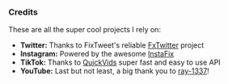 ### Credits

These are all the super cool projects I rely on:

-   **Twitter:** Thanks to FixTweet's reliable [FxTwitter](https://github.com/FixTweet/FxTwitter) project
-   **Instagram:** Powered by the awesome [InstaFix](https://github.com/Wikidepia/InstaFix)
-   **TikTok:** Thanks to [QuickVids](https://quickvids.win/) super fast and easy to use API
-   **YouTube:** Last but not least, a big thank you to [ray-1337](https://github.com/ray-1337/youtube-discord-embed)!
